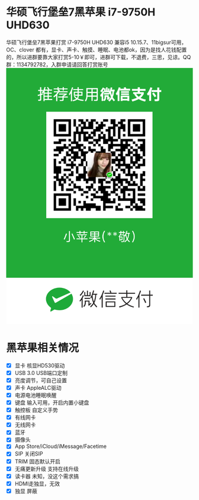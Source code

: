 # 华硕飞行堡垒7黑苹果 i7-9750H UHD630
华硕飞行堡垒7黑苹果打赏 i7-9750H UHD630 兼容i5 10.15.7、11bigsur可用，OC、clover 都有，显卡、声卡、触摸、睡眠、电池都ok，因为是找人花钱配置的，所以进群要靠大家打赏5-10￥即可，进群可下载，不退费，三思，见谅。QQ群：1134792782，入群申请请回答打赏账号
![打赏图片](/screenshots/wechat.png)

# 黑苹果相关情况
- [x]  显卡 核显HD530驱动
- [x]  USB 3.0 USB端口定制 
- [x]  亮度调节，可自己设置
- [x]  声卡 AppleALC驱动
- [x]  电源电池睡眠唤醒
- [x]  键盘 输入可用，开启内置小键盘
- [x]  触控板 自定义手势
- [x]  有线网卡
- [x]  无线网卡
- [x]  蓝牙
- [x]  摄像头
- [x]  App Store/iCloud/iMessage/Facetime
- [x]  SIP 关闭SIP
- [x]  TRIM 固态默认开启
- [x]  无痛更新升级 支持在线升级
- [x]  读卡器 未知，没这个需求搞
- [x]  HDMI走独显，无效
- [x]  独显 屏蔽
